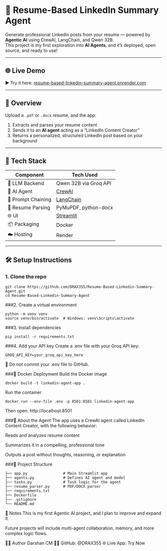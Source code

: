 # 🧠 Resume-Based LinkedIn Summary Agent

Generate professional LinkedIn posts from your resume — powered by **Agentic AI** using CrewAI, LangChain, and Qwen 32B.  
This project is my first exploration into **AI Agents**, and it’s deployed, open source, and ready to use!

---

## 🌐 Live Demo

▶️ Try it here: [resume-based-linkedin-summary-agent.onrender.com](https://resume-based-linkedin-summary-agent.onrender.com/)

---

## 📸 Overview

Upload a `.pdf` or `.docx` resume, and the app:
1. Extracts and parses your resume content
2. Sends it to an **AI agent** acting as a “LinkedIn Content Creator”
3. Returns a personalized, structured LinkedIn post based on your background

---

## 🚀 Tech Stack

| Component       | Tech Used                              |
|----------------|------------------------------------------|
| 🧠 LLM Backend   | Qwen 32B via Groq API                   |
| 🤖 AI Agent      | [CrewAI](https://docs.crewai.com/)      |
| 🧩 Prompt Chaining| [LangChain](https://www.langchain.com/)|
| 🧾 Resume Parsing| PyMuPDF, python-docx                   |
| 🌐 UI            | [Streamlit](https://streamlit.io/)      |
| 📦 Packaging     | Docker                                 |
| ☁️ Hosting       | Render                                 |

---

## 🛠️ Setup Instructions

### 1. Clone the repo

```
git clone https://github.com/DRAX355/Resume-Based-Linkedin-Summary-Agent.git
cd Resume-Based-Linkedin-Summary-Agent
```
###2. Create a virtual environment
```
python -m venv venv
source venv/bin/activate  # Windows: venv\Scripts\activate
```
###3. Install dependencies
```
pip install -r requirements.txt
```
###4. Add your API key
Create a .env file with your Groq API key:
```
GROQ_API_KEY=your_groq_api_key_here
```
🛑 Do not commit your .env file to GitHub.

###🐳 Docker Deployment
Build the Docker image
```
docker build -t linkedin-agent-app .
```
Run the container
```
docker run --env-file .env -p 8501:8501 linkedin-agent-app
```
Then open: http://localhost:8501

###🧠 About the Agent
The app uses a CrewAI agent called LinkedIn Content Creator, with the following behavior:

Reads and analyzes resume content

Summarizes it in a compelling, professional tone

Outputs a post without thoughts, reasoning, or explanation

###📁 Project Structure
```
├── app.py                # Main Streamlit app
├── agents.py             # Defines AI agent and model
├── tasks.py              # Task logic for the agent
├── resume_parser.py      # PDF/DOCX parser
├── requirements.txt
├── Dockerfile
├── .gitignore
└── README.md
```
📌 Notes
This is my first Agentic AI project, and I plan to improve and expand it.

Future projects will include multi-agent collaboration, memory, and more complex logic flows.

🙋‍♂️ Author
Darshan CM
🧑‍💻 GitHub: @DRAX355
🌐 Live App: Try Now
